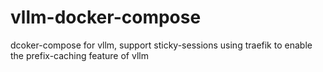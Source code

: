 # vllm-docker-compose
dcoker-compose for vllm, support sticky-sessions using traefik to enable the prefix-caching feature of vllm